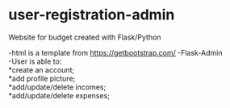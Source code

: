 # user-registration-admin
Website for budget created with Flask/Python

-html is a template from https://getbootstrap.com/
-Flask-Admin\
-User is able to:\
  *create an account;\
  *add profile picture;\
  *add/update/delete incomes;\
  *add/update/delete expenses;
